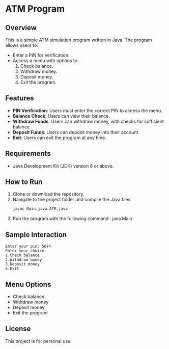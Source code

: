 # ATM Program

## Overview
This is a simple ATM simulation program written in Java. The program allows users to:
- Enter a PIN for verification.
- Access a menu with options to:
  1. Check balance.
  2. Withdraw money.
  3. Deposit money.
  4. Exit the program.

## Features
- **PIN Verification**: Users must enter the correct PIN to access the menu.
- **Balance Check**: Users can view their balance.
- **Withdraw Funds**: Users can withdraw money, with checks for sufficient balance.
- **Deposit Funds**: Users can deposit money into their account.
- **Exit**: Users can exit the program at any time.

## Requirements
- Java Development Kit (JDK) version 8 or above.

## How to Run

1. Clone or download the repository.
2. Navigate to the project folder and compile the Java files:
   ```bash
   javac Main.java ATM.java
3. Run the program with the following command :
   java Main

## Sample Interaction
```
Enter your pin: 5674
Enter your choice
1.Check balance
2.Withdraw money
3.Deposit money
4.Exit
```

## Menu Options
- Check balance
- Withdraw money
- Deposit money
- Exit the program

## License
This project is for personal use.
